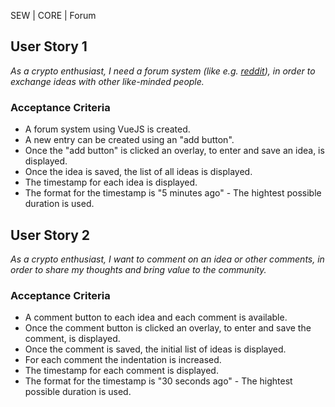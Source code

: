 SEW | CORE | Forum

## User Story 1
*As a crypto enthusiast, I need a forum system (like e.g. [reddit](https://www.reddit.com/r/vuejs/)), in order to exchange ideas with other like-minded people.*

### Acceptance Criteria
- A forum system using VueJS is created.
- A new entry can be created using an "add button".
- Once the "add button" is clicked an overlay, to enter and save an idea, is displayed.
- Once the idea is saved, the list of all ideas is displayed.
- The timestamp for each idea is displayed.
- The format for the timestamp is "5 minutes ago" - The hightest possible duration is used.

## User Story 2
*As a crypto enthusiast, I want to comment on an idea or other comments, in order to share my thoughts and bring value to the community.*

### Acceptance Criteria
- A comment button to each idea and each comment is available.
- Once the comment button is clicked an overlay, to enter and save the comment, is displayed.
- Once the comment is saved, the initial list of ideas is displayed.
- For each comment the indentation is increased. 
- The timestamp for each comment is displayed. 
- The format for the timestamp is "30 seconds ago" - The hightest possible duration is used.
